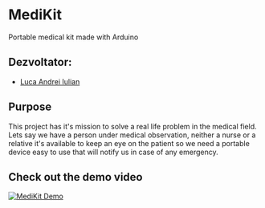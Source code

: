 # MediKit
Portable medical kit made with Arduino

## Dezvoltator:
* [Luca Andrei Iulian](https://github.com/andreiiulianluca)

## Purpose
This project has it's mission to solve a real life problem in the medical field. Lets say we have a person under medical observation, neither a nurse or a relative it's available to keep an eye on the patient so we need a portable device easy to use that will notify us in case of any emergency.

## Check out the demo video
[![MediKit Demo](https://img.youtube.com/vi/KongUmdiwF8/maxresdefault.jpg)](https://www.youtube.com/watch?v=KongUmdiwF8)
